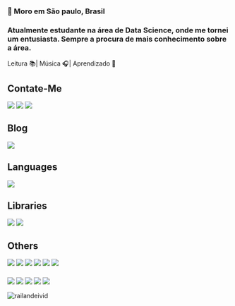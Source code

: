 ### :round_pushpin: Moro em São paulo, Brasil
### Atualmente estudante na área de Data Science, onde me tornei um entusiasta. Sempre a procura de mais conhecimento sobre a área.
Leitura :books:|
Música :headphones:|
Aprendizado :brain:


## Contate-Me
[![](https://img.shields.io/badge/LinkedIn-0077B5?style=for-the-badge&logo=linkedin&logoColor=white)](https://www.linkedin.com/in/railandeivid/)
[![](https://img.shields.io/badge/Instagram-E4405F?style=for-the-badge&logo=instagram&logoColor=white)](https://www.instagram.com/eae_railan/)
[![](https://img.shields.io/badge/Gmail-D14836?style=for-the-badge&logo=gmail&logoColor=white)](mailto:contato.railandeivid@gmail.com)
## Blog
[![](https://img.shields.io/badge/Medium-12100E?style=for-the-badge&logo=medium&logoColor=white)](https://railandeivid.medium.com)
## **Languages**  
[![](https://img.shields.io/badge/Python-3776AB?style=for-the-badge&logo=python&logoColor=white)](#)
## **Libraries**
[![](https://img.shields.io/badge/Pandas-2C2D72?style=for-the-badge&logo=pandas&logoColor=white)](#)
[![](https://img.shields.io/badge/Numpy-777BB4?style=for-the-badge&logo=numpy&logoColor=white)](#)
## Others
[![](https://img.shields.io/badge/Markdown-000000?style=for-the-badge&logo=markdown&logoColor=whitee)](#)
[![](https://img.shields.io/badge/PowerBI-F2C811?style=for-the-badge&logo=Power%20BI&logoColor=white)](#)
[![](https://img.shields.io/badge/Microsoft_Office-D83B01?style=for-the-badge&logo=microsoft-office&logoColor=white)](#)
[![](https://img.shields.io/badge/Google%20Sheets-34A853?style=for-the-badge&logo=google-sheets&logoColor=white)](#)
[![](https://img.shields.io/badge/Notion-000000?style=for-the-badge&logo=notion&logoColor=white)](#)
[![](https://img.shields.io/badge/Jupyter-F37626.svg?&style=for-the-badge&logo=Jupyter&logoColor=white)](#)
###     
[![](https://github-profile-summary-cards.vercel.app/api/cards/profile-details?username=Railandeivid&theme=github_dark)](#)
[![](https://github-profile-summary-cards.vercel.app/api/cards/stats?username=railandeivid&theme=github_dark)](#)
[![](https://github-profile-summary-cards.vercel.app/api/cards/productive-time?username=railandeivid&theme=github_dark)](#)
[![](https://github-profile-summary-cards.vercel.app/api/cards/repos-per-language?username=railandeivid&theme=github_dark)](#)
[![](https://github-profile-summary-cards.vercel.app/api/cards/most-commit-language?username=railandeivid&theme=github_dark)](#)

<p align="left"> <img src="https://komarev.com/ghpvc/?username=railandeivid" alt="railandeivid" /> </p>

